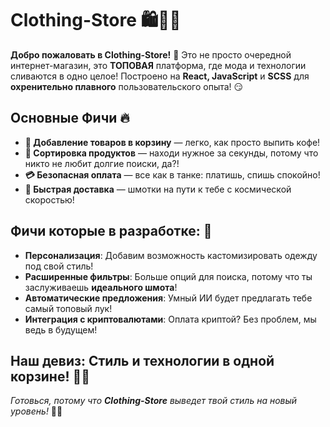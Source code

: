 # Clothing-Store 🛍️👗👖

**Добро пожаловать в Clothing-Store!** 🥳 Это не просто очередной интернет-магазин, это **ТОПОВАЯ** платформа, где мода и технологии сливаются в одно целое! Построено на **React, JavaScript** и **SCSS** для **охренительно плавного** пользовательского опыта! 😏

## Основные Фичи 🔥

- **🛒 Добавление товаров в корзину** — легко, как просто выпить кофе!
- **🔄 Сортировка продуктов** — находи нужное за секунды, потому что никто не любит долгие поиски, да?!
- **💳 Безопасная оплата** — все как в танке: платишь, спишь спокойно! 
- **🚚 Быстрая доставка** — шмотки на пути к тебе с космической скоростью! 

## Фичи которые в разработке: 💎

- **Персонализация**: Добавим возможность кастомизировать одежду под свой стиль! 
- **Расширенные фильтры**: Больше опций для поиска, потому что ты заслуживаешь **идеального шмота**! 
- **Автоматические предложения**: Умный ИИ будет предлагать тебе самый топовый лук!
- **Интеграция с криптовалютами**: Оплата криптой? Без проблем, мы ведь в будущем! 

## Наш девиз: **Стиль и технологии в одной корзине!** 🛒💥

_Готовься, потому что **Clothing-Store** выведет твой стиль на новый уровень!_ 💃🕺
